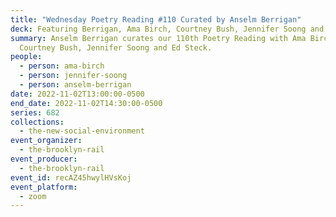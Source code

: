 ```yaml
---
title: "Wednesday Poetry Reading #110 Curated by Anselm Berrigan"
deck: Featuring Berrigan, Ama Birch, Courtney Bush, Jennifer Soong and Ed Steck
summary: Anselm Berrigan curates our 110th Poetry Reading with Ama Birch,
  Courtney Bush, Jennifer Soong and Ed Steck.
people:
  - person: ama-birch
  - person: jennifer-soong
  - person: anselm-berrigan
date: 2022-11-02T13:00:00-0500
end_date: 2022-11-02T14:30:00-0500
series: 682
collections:
  - the-new-social-environment
event_organizer:
  - the-brooklyn-rail
event_producer:
  - the-brooklyn-rail
event_id: recAZ45hwylHVsKoj
event_platform:
  - zoom
---
```

